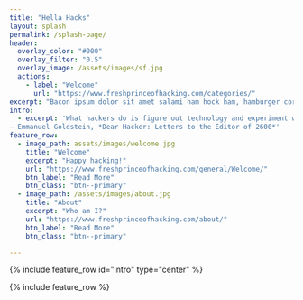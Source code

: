 ```yaml
---
title: "Hella Hacks"
layout: splash
permalink: /splash-page/
header:
  overlay_color: "#000"
  overlay_filter: "0.5"
  overlay_image: /assets/images/sf.jpg
  actions:
    - label: "Welcome"
      url: "https://www.freshprinceofhacking.com/categories/"
excerpt: "Bacon ipsum dolor sit amet salami ham hock ham, hamburger corned beef short ribs kielbasa biltong t-bone drumstick tri-tip tail sirloin pork chop."
intro: 
  - excerpt: 'What hackers do is figure out technology and experiment with it in ways many people never imagined. They also have a strong desire to share this information with others and to explain it to people whose only qualification may be the desire to learn.<br>
― Emmanuel Goldstein, *Dear Hacker: Letters to the Editor of 2600*'
feature_row:
  - image_path: assets/images/welcome.jpg
    title: "Welcome"
    excerpt: "Happy hacking!"
    url: "https://www.freshprinceofhacking.com/general/Welcome/"
    btn_label: "Read More"
    btn_class: "btn--primary"
  - image_path: /assets/images/about.jpg
    title: "About"
    excerpt: "Who am I?"
    url: "https://www.freshprinceofhacking.com/about/"
    btn_label: "Read More"
    btn_class: "btn--primary"

---
```


{% include feature_row id="intro" type="center" %}

{% include feature_row %}


